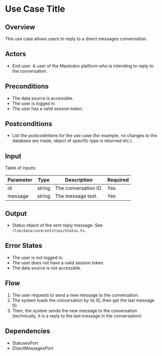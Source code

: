 # Use Case Title

## Overview

This use case allows users to reply to a direct messages conversation.

## Actors

- End user: A user of the Mastodon platform who is intending to reply to the conversation.

## Preconditions

- The data source is accessible.
- The user is logged in.
- The user has a valid session token.

## Postconditions

- List the postcodintions for the use case (for example, no changes to the database are made, object of specific type is returned etc.)

## Input

Table of inputs:

| Parameter     | Type   | Description          | Required |
| --------------| ------ | ---------------------| -------- |
| id            | string | The conversation ID. | Yes      |
| message       | string | The message text.    | Yes      |

## Output

- Status object of the sent reply message. See `/lib/data/core/entities/Status.ts`.

## Error States

- The user is not logged in.
- The user does not have a valid session token.
- The data source is not accessible.

## Flow

1. The user requests to send a new message to the conversation.
2. The system loads the conversation by its ID, then get the last message ID.
3. Then, the system sends the new message to the conversation (technically, it is a reply to the last message in the conversation)

## Dependencies

- StatusesPort
- DirectMessagesPort




